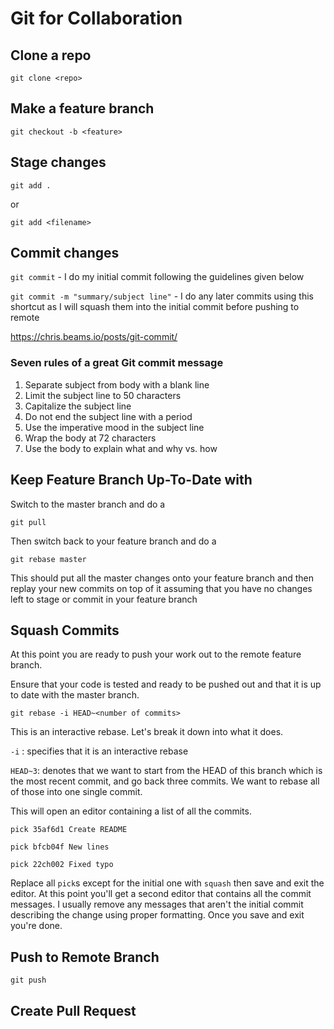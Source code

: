 # Git for Collaboration
## Clone a repo
`git clone <repo>`

## Make a feature branch
`git checkout -b <feature>`

## Stage changes
`git add .`

or

`git add <filename>`

## Commit changes
`git commit`  -  I do my initial commit following the guidelines given below

`git commit -m "summary/subject line"` - I do any later commits using this shortcut as I will squash them into the initial commit before pushing to remote

https://chris.beams.io/posts/git-commit/

### Seven rules of a great Git commit message

1. Separate subject from body with a blank line
2. Limit the subject line to 50 characters
3. Capitalize the subject line
4. Do not end the subject line with a period
5. Use the imperative mood in the subject line
6. Wrap the body at 72 characters
7. Use the body to explain what and why vs. how

## Keep Feature Branch Up-To-Date with 
Switch to the master branch and do a

`git pull`

Then switch back to your feature branch and do a 

`git rebase master`

This should put all the master changes onto your feature branch and then replay your new commits on top of it assuming that you have no changes left to stage or commit in your feature branch

## Squash Commits

At this point you are ready to push your work out to the remote feature branch.

Ensure that your code is tested and ready to be pushed out and that it is up to date with the master branch.

`git rebase -i HEAD~<number of commits>`

This is an interactive rebase.  Let's break it down into what it does.

`-i` : specifies that it is an interactive rebase

`HEAD~3`: denotes that we want to start from the HEAD of this branch which is the most recent commit, and go back three commits.  We want to rebase all of those into one single commit.

This will open an editor containing a list of all the commits.

`pick 35af6d1 Create README`

`pick bfcb04f New lines`

`pick 22ch002 Fixed typo`

Replace all `pick`s except for the initial one with `squash` then save and exit the editor.
At this point you'll get a second editor that contains all the commit messages.  I usually remove any messages that aren't the initial commit describing the change using proper formatting.  Once you save and exit you're done.


## Push to Remote Branch

`git push`

## Create Pull Request
